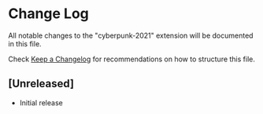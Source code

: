 # Change Log

All notable changes to the "cyberpunk-2021" extension will be documented in this file.

Check [Keep a Changelog](http://keepachangelog.com/) for recommendations on how to structure this file.

## [Unreleased]

- Initial release
